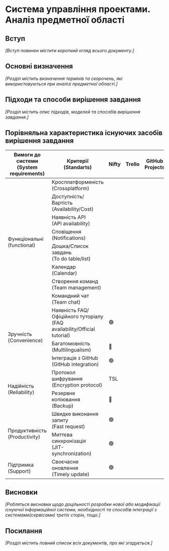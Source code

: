 # Система управління проектами. Аналіз предметної області

## Вступ

*[Вступ повинен містити короткий огляд всього документу.]*


## Основні визначення

*[Розділ містить визначення термінів та скорочень, які використовуються при аналізі предметної області.]*

## Підходи та способи вирішення завдання

*[Розділ містить опис підходів, моделей та способів вирішення завдання.]*

## Порівняльна характеристика існуючих засобів вирішення завдання

<table>
<thead>
  <tr>
    <th>Вимоги до<br>системи<br>(System requirements)</th>
    <th>Критерії<br>(Standarts)</th>
    <th>Nifty</th>
    <th>Trello</th>
    <th>GitHub<br>Projects</th>
    <th>Basecamp</th>
    <th>Asana</th>
    <th>Backlog</th>
  </tr>
</thead>
<tbody>
  <tr>
    <td rowspan="8">Функціональні<br>(functional)</td>
    <td>Кросплатформеність<br>(Crossplatform)</td>
    <td></td>
    <td></td>
    <td></td>
    <td></td>
    <td>🟢</td>
    <td></td>
  </tr>
  <tr>
    <td>Доступність/Вартість<br>(Availability/Cost)</td>
    <td></td>
    <td></td>
    <td></td>
    <td></td>
    <td>trial 30 days(11$/month)</td>
    <td></td>
  </tr>
  <tr>
    <td>Наявність API<br>(API availability)</td>
    <td></td>
    <td></td>
    <td></td>
    <td></td>
    <td>🟢</td>
    <td></td>
  </tr>
  <tr>
    <td>Сповіщення<br>(Notifications)</td>
    <td></td>
    <td></td>
    <td></td>
    <td></td>
    <td>🟢</td>
    <td></td>
  </tr>
  <tr>
    <td>Дошка/Список завдань<br>(To do table/list)</td>
    <td></td>
    <td></td>
    <td></td>
    <td></td>
    <td>🟢</td>
    <td></td>
  </tr>
  <tr>
    <td>Календар<br>(Calendar)</td>
    <td></td>
    <td></td>
    <td></td>
    <td></td>
    <td>🟢</td>
    <td></td>
  </tr>
  <tr>
    <td>Створення команд<br>(Team management)</td>
    <td></td>
    <td></td>
    <td></td>
    <td></td>
    <td>🟢</td>
    <td></td>
  </tr>
  <tr>
    <td>Командний чат<br>(Team chat)</td>
    <td></td>
    <td></td>
    <td></td>
    <td></td>
    <td>🟡</td>
    <td></td>
  </tr>
  <tr>
    <td rowspan="3">Зручність<br>(Convenience)</td>
    <td>Наявність FAQ/Офіційного туторіалу<br>(FAQ availability/Official tutorial)</td>
    <td>🟢</td>
    <td></td>
    <td></td>
    <td></td>
    <td>🟢</td>
    <td></td>
  </tr>
  <tr>
    <td>Багатомовність<br>(Multilingualism)</td>
    <td>🔴</td>
    <td></td>
    <td></td>
    <td></td>
    <td>🔴</td>
    <td></td>
  </tr>
  <tr>
    <td>Інтеграція з GitHub<br>(GitHub integration)</td>
    <td>🟢</td>
    <td></td>
    <td></td>
    <td></td>
    <td>🟢</td>
    <td></td>
  </tr>
  <tr>
    <td rowspan="2">Надійність<br>(Reliability)</td>
    <td>Протокол шифрування<br>(Encryption protocol)</td>
    <td>TSL</td>
    <td></td>
    <td></td>
    <td></td>
    <td>SSL</td>
    <td></td>
  </tr>
  <tr>
  	<td>Резервне копіювання<br>(Backup)</td>
    <td>🔴</td>
    <td></td>
    <td></td>
    <td></td>
    <td>🟡</td>
    <td></td>
  </tr>
  <tr>
    <td rowspan="2">Продуктивність<br>(Productivity)</td>
    <td>Швидке виконання запиту<br>(Fast request)</td>
    <td>🟢</td>
    <td></td>
    <td></td>
    <td></td>
    <td>🟢</td>
    <td></td>
  </tr>
  <tr>
  	<td>Миттєва синхронізація<br>(JIT-synchronization)</td>
    <td>🟢</td>
    <td></td>
    <td></td>
    <td></td>
    <td>🟢</td>
    <td></td>
  </tr>
  <tr>
    <td>Підтримка<br>(Support)</td>
    <td>Своєчасне оновлення<br>(Timely update)</td>
    <td>🟢</td>
    <td></td>
    <td></td>
    <td></td>
    <td>🟢</td>
    <td></td>
  </tr>
</tbody>
</table>

## Висновки

*[Робляться висновки щодо доцільності розробки нової або модифікації існуючої інформаційної системи, необхідності та способів інтеграції з системами(сервісами) третіх сторін, тощо.]*

## Посилання

*[Розділ містить повний список всіх документів, про які згадується.]*
